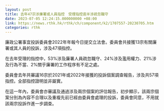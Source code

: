 ```yaml
---
layout: post
title: 去年47宗涉廉署或人員指控　受理指控逾半涉疏忽職守
date: 2023-07-05 12:24:15.000000000 +08:00
link: https://news.rthk.hk/rthk/ch/component/k2/1707557-20230705.htm
categories: rthk
---
```


廉政公署事宜投訴委員會2022年年報今日提交立法會。委員會共接獲13宗有關廉署或其人員的投訴，涉及47項指控。

在去年受理的指控中，53%涉及廉署人員疏忽職守、24%涉及濫用權力、21%涉及行為不當、2%關乎廉署的工作程序有不足之處。

委員會去年共審議16宗於2021年或2022年接獲的投訴個案調查報告，涉及共57項指控。全部指控證明並非屬實。

在這一年內，委員會亦審議及通過涉及兩宗個案的評估報告，初步顯示，該兩宗個案分別為內容不合理以及重複先前已經由委員會處理的投訴，委員會同意，不用就該兩宗投訴作進一步調查。
